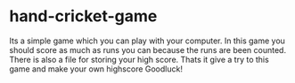 # hand-cricket-game
Its a simple game which you can play with your computer.
In this game you should score as much as runs you can because the runs are been counted.
There is also a file for storing your high score.
Thats it give a try to this game and make your own highscore Goodluck!
